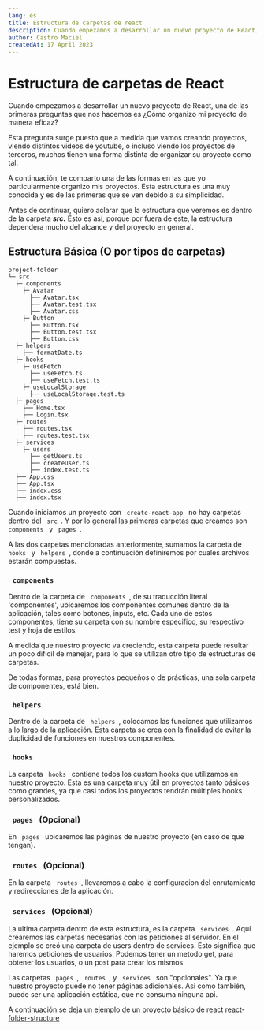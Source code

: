 ```yaml
---
lang: es
title: Estructura de carpetas de react
description: Cuando empezamos a desarrollar un nuevo proyecto de React, una de las primeras preguntas que nos hacemos es ¿Cómo organizo mi proyecto de manera eficaz?
author: Castro Maciel
createdAt: 17 April 2023
---
```


<h1> Estructura de carpetas de React</h1>

<p>
  Cuando empezamos a desarrollar un nuevo proyecto de React, una de las primeras preguntas que nos hacemos es ¿Cómo organizo mi proyecto de manera eficaz?
</p>

<p>
  Esta pregunta surge puesto que a medida que vamos creando proyectos, viendo distintos videos de youtube, o incluso viendo los proyectos de terceros, muchos tienen una forma distinta de organizar su proyecto como tal.
</p>

<p>
  A continuación, te comparto una de las formas en las que yo particularmente organizo mis proyectos. Esta estructura es una muy conocida y es de las primeras que se ven debido a su simplicidad.
</p>

<p>
  Antes de continuar, quiero aclarar que la estructura que veremos es dentro de la carpeta <strong><i>src.</i></strong> Esto es así, porque por fuera de este, la estructura dependera mucho del alcance y del proyecto en general.
</p>

<h2> Estructura Básica (O por tipos de carpetas)</h2>

```
project-folder
└─ src
  ├─ components
    ├─ Avatar
      ├── Avatar.tsx
      ├── Avatar.test.tsx
      ├── Avatar.css
    ├─ Button
      ├── Button.tsx
      ├── Button.test.tsx
      ├── Button.css
  ├─ helpers
    ├── formatDate.ts
  ├─ hooks
    ├─ useFetch
      ├── useFetch.ts
      ├── useFetch.test.ts
    ├─ useLocalStorage
      ├── useLocalStorage.test.ts
  ├─ pages
    ├── Home.tsx
    ├── Login.tsx
  ├─ routes
    ├── routes.tsx
    ├── routes.test.tsx
  ├─ services
    ├─ users
      ├── getUsers.ts
      ├── createUser.ts
      ├── index.test.ts
  ├── App.css
  ├── App.tsx
  ├── index.css
  ├── index.tsx
```

<p>
  Cuando iniciamos un proyecto con <code class="inline-code"> create-react-app </code> no hay carpetas dentro del <code class="inline-code"> src </code>. Y por lo general las primeras carpetas que creamos son <code class="inline-code"> components </code> y <code class="inline-code"> pages </code>.
</p>

<p>
  A las dos carpetas mencionadas anteriormente, sumamos la carpeta de <code class="inline-code"> hooks </code> y <code class="inline-code"> helpers </code>, donde a continuación definiremos por cuales archivos estarán compuestas.
</p>

<h3> <code class="inline-code"> components </code> </h3>

<p>
  Dentro de la carpeta de <code class="inline-code"> components </code>, de su traducción literal 'componentes', ubicaremos los componentes comunes dentro de la aplicación, tales como botones, inputs, etc. Cada uno de estos componentes, tiene su carpeta con su nombre especifico, su respectivo test y hoja de estilos.
</p>

<p>
  A medida que nuestro proyecto va creciendo, esta carpeta puede resultar un poco dificil de manejar, para lo que se utilizan otro tipo de estructuras de carpetas.
</p>

<p>
  De todas formas, para proyectos pequeños o de prácticas, una sola carpeta de componentes, está bien.
</p>

<h3> <code class="inline-code"> helpers </code> </h3>

<p>
  Dentro de la carpeta de <code class="inline-code"> helpers </code>, colocamos las funciones que utilizamos a lo largo de la aplicación. Esta carpeta se crea con la finalidad de evitar la duplicidad de funciones en nuestros componentes.
</p>

<h3> <code class="inline-code"> hooks </code> </h3>

<p>
  La carpeta <code class="inline-code"> hooks </code> contiene todos los custom hooks que utilizamos en nuestro proyecto. Esta es una carpeta muy útil en proyectos tanto básicos como grandes, ya que casi todos los proyectos tendrán múltiples hooks personalizados.
</p>

<h3> <code class="inline-code"> pages </code> (Opcional) </h3>

<p>
  En <code class="inline-code"> pages </code> ubicaremos las páginas de nuestro proyecto (en caso de que tengan).
</p>

<h3> <code class="inline-code"> routes </code> (Opcional) </h3>

<p>
  En la carpeta <code class="inline-code"> routes </code>, llevaremos a cabo la configuracion del enrutamiento y redirecciones de la aplicación.
</p>

<h3> <code class="inline-code"> services </code> (Opcional) </h3>

<p>
  La ultima carpeta dentro de esta estructura, es la carpeta <code class="inline-code"> services </code>. Aquí crearemos las carpetas necesarias con las peticiones al servidor. En el ejemplo se creó una carpeta de users dentro de services. Esto significa que haremos peticiones de usuarios. Podemos tener un metodo get, para obtener los usuarios, o un post para crear los mismos.
</p>


<p>
  Las carpetas <code class="inline-code"> pages </code>, <code class="inline-code"> routes </code>, y <code class="inline-code"> services </code> son "opcionales". Ya que nuestro proyecto puede no tener páginas adicionales. Asi como también, puede ser una aplicación estática, que no consuma ninguna api.
</p>

<p>
  A continuación se deja un ejemplo de un proyecto básico de react <a href="https://github.com/castromaciel/rc-fakestore/tree/main/src#readme" target="_blank"> react-folder-structure </a>
</p>
